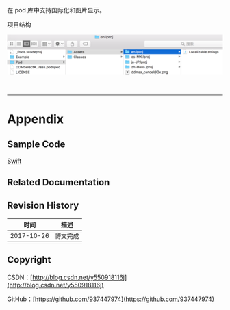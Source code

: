 在 pod 库中支持国际化和图片显示。

项目结构

![](https://raw.githubusercontent.com/937447974/Blog/master/Resources/2018031301.png)

&#160;

----------

# Appendix

## Sample Code

[Swift](https://github.com/937447974/Swift)

## Related Documentation


## Revision History

| 时间 | 描述 |
| ---- | ---- |
| 2017-10-26 | 博文完成 |

## Copyright

CSDN：[http://blog.csdn.net/y550918116j](http://blog.csdn.net/y550918116j)

GitHub：[https://github.com/937447974](https://github.com/937447974)